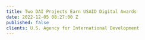```yaml
---
title: Two DAI Projects Earn USAID Digital Awards
date: 2022-12-05 08:27:00 Z
published: false
clients: U.S. Agency for International Development
---
```


